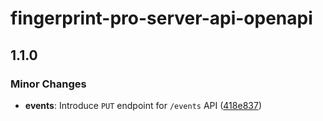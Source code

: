 # fingerprint-pro-server-api-openapi

## 1.1.0

### Minor Changes

- **events**: Introduce `PUT` endpoint for `/events` API ([418e837](https://github.com/fingerprintjs/fingerprint-pro-server-api-openapi/commit/418e8377e39eca7cef0c8cb85cff228ecaf16a34))
